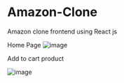 # Amazon-Clone
Amazon clone frontend using React js

Home Page 
![image](https://github.com/ShwetaGhale/Amazon-Clone/assets/123123785/29e7d7bf-925f-4ea2-9cb1-229ac1c0393e)

Add to cart product

![image](https://github.com/ShwetaGhale/Amazon-Clone/assets/123123785/6ea42e3a-3c76-40e3-9a17-094e755e5869)


